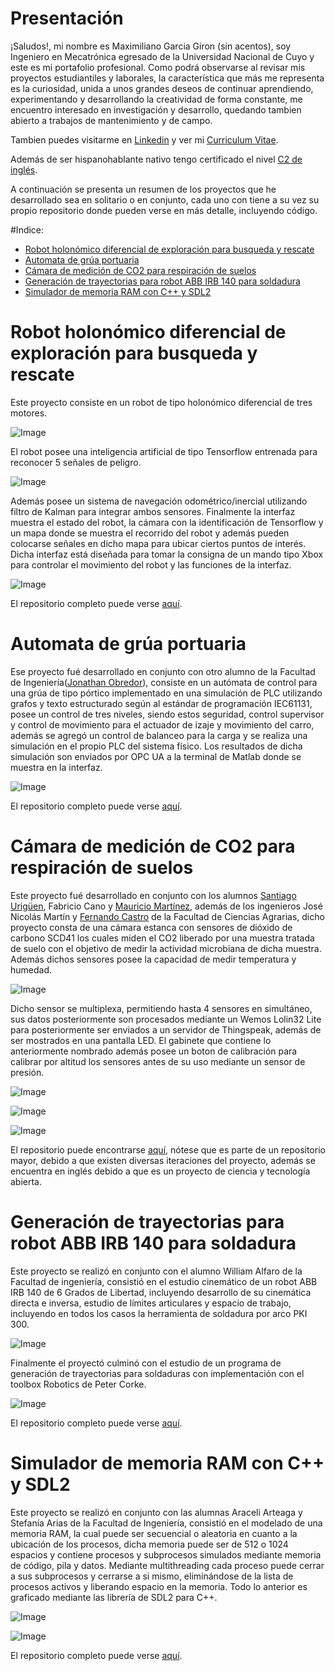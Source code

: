 # Presentación
¡Saludos!, mi nombre es Maximiliano Garcia Giron (sin acentos), soy Ingeniero en Mecatrónica egresado de la Universidad Nacional de Cuyo y este es mi portafolio profesional. Como podrá observarse al revisar mis proyectos estudiantiles y laborales, la característica que más me representa es la curiosidad, unida a unos grandes deseos de continuar aprendiendo, experimentando y desarrollando la creatividad de forma constante, me encuentro interesado en investigación y desarrollo, quedando tambien abierto a trabajos de mantenimiento y de campo.

Tambien puedes visitarme en [Linkedin](https://www.linkedin.com/in/maximiliano-garcia-giron-01a9251ba/) y ver mi [Curriculum Vitae](https://github.com/MaximilianoGarcia716/Portafolio/blob/main/Curriculum%20Vitae/CURRICULUM%20VITAE%20Garcia%20Maximiliano.pdf).

Además de ser hispanohablante nativo tengo certificado el nivel [C2 de inglés](https://efset.org/cert/wq7khc).

A continuación se presenta un resumen de los proyectos que he desarrollado sea en solitario o en conjunto, cada uno con tiene a su vez su propio repositorio donde pueden verse en más detalle, incluyendo código.

#Indice:
- [Robot holonómico diferencial de exploración para busqueda y rescate](#Item1)
- [Automata de grúa portuaria](#Item2)
- [Cámara de medición de CO2 para respiración de suelos](#Item3)
- [Generación de trayectorias para robot ABB IRB 140 para soldadura](#Item4)
- [Simulador de memoria RAM con C++ y SDL2](#Item5)

<a id="Item1"></a>
# Robot holonómico diferencial de exploración para busqueda y rescate 

Este proyecto consiste en un robot de tipo holonómico diferencial de tres motores.

![Image](https://raw.githubusercontent.com/MaximilianoGarcia716/Portafolio/main/Imagenes/03.jpg)

El robot posee una inteligencia artificial de tipo Tensorflow entrenada para reconocer 5 señales de peligro.

![Image](https://raw.githubusercontent.com/MaximilianoGarcia716/Portafolio/main/Imagenes/01.jpg)

Además posee un sistema de navegación odométrico/inercial utilizando filtro de Kalman para integrar ambos sensores. Finalmente la interfaz muestra el estado del robot, la cámara con la identificación de Tensorflow y un mapa donde se muestra el recorrido del robot y además pueden colocarse señales en dicho mapa para ubicar ciertos puntos de interés. Dicha interfaz está diseñada para tomar la consigna de un mando tipo Xbox para controlar el movimiento del robot y las funciones de la interfaz.

![Image](https://raw.githubusercontent.com/MaximilianoGarcia716/Portafolio/main/Imagenes/02.jpg)

El repositorio completo puede verse [aquí](https://github.com/MaximilianoGarcia716/Proyecto-Final-de-Estudios).

# Automata de grúa portuaria <a id="Item2"></a>

Ese proyecto fué desarrollado en conjunto con otro alumno de la Facultad de Ingeniería([Jonathan Obredor](https://github.com/jonathan-obredor)), consiste en un autómata de control para una grúa de tipo pórtico implementado en una simulación de PLC utilizando grafos y texto estructurado según al estándar de programación IEC61131, posee un control de tres niveles, siendo estos seguridad, control supervisor y control de movimiento para el actuador de izaje y movimiento del carro, además se agregó un control de balanceo para la carga y se realiza una simulación en el propio PLC del sistema físico. Los resultados de dicha simulación son enviados por OPC UA a la terminal de Matlab donde se muestra en la interfaz.

![Image](https://raw.githubusercontent.com/MaximilianoGarcia716/Portafolio/main/Imagenes/04.jpg)

El repositorio completo puede verse [aquí](https://github.com/MaximilianoGarcia716/Automata-de-grua-portuaria).

# Cámara de medición de CO2 para respiración de suelos <a id="Item3"></a>

Este proyecto fué desarrollado en conjunto con los alumnos [Santiago Urigüen](https://github.com/Santi-Uriguen), Fabricio Cano y [Mauricio Martínez](https://github.com/MauriM2023), además de los ingenieros José Nicolás Martín y [Fernando Castro](https://github.com/nanocastro) de la Facultad de Ciencias Agrarias, dicho proyecto consta de una cámara estanca con sensores de dióxido de carbono SCD41 los cuales miden el CO2 liberado por una muestra tratada de suelo con el objetivo de medir la actividad microbiana de dicha muestra. Además dichos sensores posee la capacidad de medir temperatura y humedad.

![Image](https://raw.githubusercontent.com/GenericLab/CO2-soil-respiration-chamber/main/hardware/WEMOS-lolin32_Multiplexing_SCD41%20schematics/Soil%20Chamber.jpg)

Dicho sensor se multiplexa, permitiendo hasta 4 sensores en simultáneo, sus datos posteriormente son procesados mediante un Wemos Lolin32 Lite para posteriormente ser enviados a un servidor de Thingspeak, además de ser mostrados en una pantalla LED. El gabinete que contiene lo anteriormente nombrado además posee un boton de calibración para calibrar por altitud los sensores antes de su uso mediante un sensor de presión.

![Image](https://raw.githubusercontent.com/GenericLab/CO2-soil-respiration-chamber/main/hardware/WEMOS-lolin32_Multiplexing_SCD41%20schematics/Soil%20Chamber%20Cabinet.jpg)

![Image](https://raw.githubusercontent.com/GenericLab/CO2-soil-respiration-chamber/main/hardware/WEMOS-lolin32_Multiplexing_SCD41%20schematics/Soil%20Chamber%20Cabinet%20with%20conections.jpeg)

![Image](https://raw.githubusercontent.com/GenericLab/CO2-soil-respiration-chamber/main/hardware/WEMOS-lolin32_Multiplexing_SCD41%20schematics/Cabinet%20while%20Measuring.jpeg)

El repositorio puede encontrarse [aquí](https://github.com/GenericLab/CO2-soil-respiration-chamber/tree/main/software/ESP32-S2/WEMOS-lolin32_Multiplexing_SCD41), nótese que es parte de un repositorio mayor, debido a que existen diversas iteraciones del proyecto, además se encuentra en inglés debido a que es un proyecto de ciencia y tecnología abierta.

# Generación de trayectorias para robot ABB IRB 140 para soldadura <a id="Item4"></a>

Este proyecto se realizó en conjunto con el alumno William Alfaro de la Facultad de ingeniería, consistió en el estudio cinemático de un robot ABB IRB 140 de 6 Grados de Libertad, incluyendo desarrollo de su cinemática directa e inversa, estudio de límites articulares y espacio de trabajo, incluyendo en todos los casos la herramienta de soldadura por arco PKI 300.

![Image](https://raw.githubusercontent.com/MaximilianoGarcia716/Portafolio/main/Imagenes/05.jpg)

Finalmente el proyectó culminó con el estudio de un programa de generación de trayectorias para soldaduras con implementación con el toolbox Robotics de Peter Corke.

![Image](https://raw.githubusercontent.com/MaximilianoGarcia716/Portafolio/main/Imagenes/06.jpg)

El repositorio completo puede verse [aquí](https://github.com/MaximilianoGarcia716/Cinematica-y-soldadura-ABB-IRB-140).

# Simulador de memoria RAM con C++ y SDL2 <a id="Item5"></a>

Este proyecto se realizó en conjunto con las alumnas Araceli Arteaga y Stefanía Arias de la Facultad de Ingeniería, consistió en el modelado de una memoria RAM, la cual puede ser secuencial o aleatoria en cuanto a la ubicación de los procesos, dicha memoria puede ser de 512 o 1024 espacios y contiene procesos y subprocesos simulados mediante memoria de código, pila y datos. Mediante multithreading cada proceso puede cerrar a sus subprocesos y cerrarse a si mismo, eliminándose de la lista de procesos activos y liberando espacio en la memoria. Todo lo anterior es graficado mediante las librería de SDL2 para C++.

![Image](https://raw.githubusercontent.com/MaximilianoGarcia716/Portafolio/main/Imagenes/07.jpg)

![Image](https://raw.githubusercontent.com/MaximilianoGarcia716/Portafolio/main/Imagenes/08.jpg)

El repositorio completo puede verse [aquí](https://github.com/MaximilianoGarcia716/Simulador-RAM).
